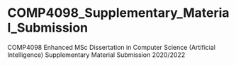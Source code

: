 # COMP4098_Supplementary_Material_Submission
COMP4098 Enhanced MSc Dissertation in Computer Science (Artificial Intelligence) Supplementary Material Submission 2020/2022

